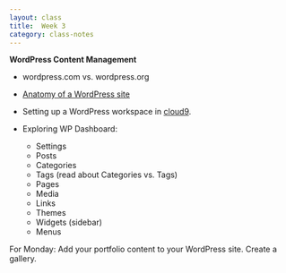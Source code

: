 ```yaml
---
layout: class
title:  Week 3
category: class-notes
---
```

**WordPress Content Management**

- wordpress.com vs. wordpress.org
- [Anatomy of a WordPress site](http://revitalk.com/mmp460/wordpress/2017/08/13/wp-site.html)
- Setting up a WordPress workspace in [cloud9](https://c9.io/).
- Exploring WP Dashboard:

  - Settings
  - Posts
  - Categories
  - Tags (read about Categories vs. Tags)
  - Pages
  - Media
  - Links
  - Themes
  - Widgets (sidebar)
  - Menus

For Monday: Add your portfolio content to your WordPress site. Create a gallery.
